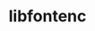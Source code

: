 ---
title: "libfontenc"
layout: cache
categories: [package, develop-2025-01-19]
meta: {"versions": ["1.1.8"], "compilers": ["gcc@=10.5.0", "gcc@=11.1.0", "gcc@=11.4.0", "gcc@=13.3.0", "oneapi@=2024.2.1"], "oss": ["centos7", "rhel8", "ubuntu20.04", "ubuntu22.04"], "platforms": ["linux"], "targets": ["aarch64", "x86_64_v3"], "stacks": ["data-vis-sdk", "developer-tools-aarch64-linux-gnu", "developer-tools-x86_64_v3-linux-gnu", "e4s", "e4s-oneapi", "hep", "root"], "num_specs": 5, "num_specs_by_stack": {"root": 5, "developer-tools-x86_64_v3-linux-gnu": 1, "developer-tools-aarch64-linux-gnu": 1, "data-vis-sdk": 1, "hep": 1, "e4s": 1, "e4s-oneapi": 1}}
spec_details: [{"hash": "ru6f64kpyrldx6qnbqkcwedkxigrydeh", "compiler": "gcc@=10.5.0", "versions": ["1.1.8"], "os": "centos7", "platform": "linux", "target": "x86_64_v3", "variants": ["build_system=autotools"], "stacks": ["root", "developer-tools-x86_64_v3-linux-gnu"], "size": "-", "tarball": "https://binaries.spack.io/develop-2025-01-19/build_cache/linux-centos7-x86_64_v3/gcc-10.5.0/libfontenc-1.1.8/linux-centos7-x86_64_v3-gcc-10.5.0-libfontenc-1.1.8-ru6f64kpyrldx6qnbqkcwedkxigrydeh.spack"}, {"hash": "cwowyt7ntfce6fuxw7bje5bplu36sqrt", "compiler": "gcc@=13.3.0", "versions": ["1.1.8"], "os": "rhel8", "platform": "linux", "target": "aarch64", "variants": ["build_system=autotools"], "stacks": ["root", "developer-tools-aarch64-linux-gnu"], "size": "-", "tarball": "https://binaries.spack.io/develop-2025-01-19/build_cache/linux-rhel8-aarch64/gcc-13.3.0/libfontenc-1.1.8/linux-rhel8-aarch64-gcc-13.3.0-libfontenc-1.1.8-cwowyt7ntfce6fuxw7bje5bplu36sqrt.spack"}, {"hash": "z3j44yoogaclurypc7nfqkvwg5jqu6qu", "compiler": "gcc@=11.1.0", "versions": ["1.1.8"], "os": "ubuntu20.04", "platform": "linux", "target": "x86_64_v3", "variants": ["build_system=autotools"], "stacks": ["data-vis-sdk", "root"], "size": "-", "tarball": "https://binaries.spack.io/develop-2025-01-19/build_cache/linux-ubuntu20.04-x86_64_v3/gcc-11.1.0/libfontenc-1.1.8/linux-ubuntu20.04-x86_64_v3-gcc-11.1.0-libfontenc-1.1.8-z3j44yoogaclurypc7nfqkvwg5jqu6qu.spack"}, {"hash": "ymlz4to64jixw2amnzq4wn6fgiveowf2", "compiler": "gcc@=11.4.0", "versions": ["1.1.8"], "os": "ubuntu22.04", "platform": "linux", "target": "x86_64_v3", "variants": ["build_system=autotools"], "stacks": ["root", "hep", "e4s"], "size": "-", "tarball": "https://binaries.spack.io/develop-2025-01-19/build_cache/linux-ubuntu22.04-x86_64_v3/gcc-11.4.0/libfontenc-1.1.8/linux-ubuntu22.04-x86_64_v3-gcc-11.4.0-libfontenc-1.1.8-ymlz4to64jixw2amnzq4wn6fgiveowf2.spack"}, {"hash": "3rpetgbv6azdsnmrfcymrkksvnjtcr7c", "compiler": "oneapi@=2024.2.1", "versions": ["1.1.8"], "os": "ubuntu22.04", "platform": "linux", "target": "x86_64_v3", "variants": ["build_system=autotools"], "stacks": ["root", "e4s-oneapi"], "size": "-", "tarball": "https://binaries.spack.io/develop-2025-01-19/build_cache/linux-ubuntu22.04-x86_64_v3/oneapi-2024.2.1/libfontenc-1.1.8/linux-ubuntu22.04-x86_64_v3-oneapi-2024.2.1-libfontenc-1.1.8-3rpetgbv6azdsnmrfcymrkksvnjtcr7c.spack"}]
---